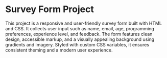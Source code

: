 
# Survey Form Project

This project is a responsive and user-friendly survey form built with HTML and CSS. It collects user input such as name, email, age, programming preferences, experience level, and feedback. The form features clean design, accessible markup, and a visually appealing background using gradients and imagery. Styled with custom CSS variables, it ensures consistent theming and a modern user experience.

